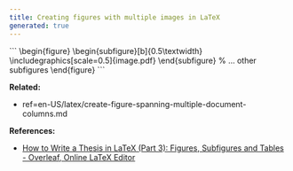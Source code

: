 ```yaml
---
title: Creating figures with multiple images in LaTeX
generated: true
---
```


<div markdown="1" class="ans">
```
\begin{figure}
    \begin{subfigure}[b]{0.5\textwidth}
        \includegraphics[scale=0.5]{image.pdf}
    \end{subfigure}
    % ... other subfigures
\end{figure}
```
</div>

**Related:**
- ref=en-US/latex/create-figure-spanning-multiple-document-columns.md

**References:**
- [How to Write a Thesis in LaTeX (Part 3): Figures, Subfigures and Tables - Overleaf, Online LaTeX Editor](https://www.overleaf.com/learn/latex/How_to_Write_a_Thesis_in_LaTeX_(Part_3)%3A_Figures%2C_Subfigures_and_Tables#Subfigures)
